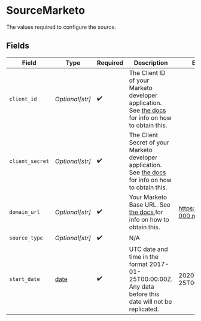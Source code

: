 # SourceMarketo

The values required to configure the source.


## Fields

| Field                                                                                                                                                                       | Type                                                                                                                                                                        | Required                                                                                                                                                                    | Description                                                                                                                                                                 | Example                                                                                                                                                                     |
| --------------------------------------------------------------------------------------------------------------------------------------------------------------------------- | --------------------------------------------------------------------------------------------------------------------------------------------------------------------------- | --------------------------------------------------------------------------------------------------------------------------------------------------------------------------- | --------------------------------------------------------------------------------------------------------------------------------------------------------------------------- | --------------------------------------------------------------------------------------------------------------------------------------------------------------------------- |
| `client_id`                                                                                                                                                                 | *Optional[str]*                                                                                                                                                             | :heavy_check_mark:                                                                                                                                                          | The Client ID of your Marketo developer application. See <a href="https://docs.airbyte.com/integrations/sources/marketo"> the docs </a> for info on how to obtain this.     |                                                                                                                                                                             |
| `client_secret`                                                                                                                                                             | *Optional[str]*                                                                                                                                                             | :heavy_check_mark:                                                                                                                                                          | The Client Secret of your Marketo developer application. See <a href="https://docs.airbyte.com/integrations/sources/marketo"> the docs </a> for info on how to obtain this. |                                                                                                                                                                             |
| `domain_url`                                                                                                                                                                | *Optional[str]*                                                                                                                                                             | :heavy_check_mark:                                                                                                                                                          | Your Marketo Base URL. See <a href="https://docs.airbyte.com/integrations/sources/marketo"> the docs </a> for info on how to obtain this.                                   | https://000-AAA-000.mktorest.com                                                                                                                                            |
| `source_type`                                                                                                                                                               | *Optional[str]*                                                                                                                                                             | :heavy_check_mark:                                                                                                                                                          | N/A                                                                                                                                                                         |                                                                                                                                                                             |
| `start_date`                                                                                                                                                                | [date](https://docs.python.org/3/library/datetime.html#date-objects)                                                                                                        | :heavy_check_mark:                                                                                                                                                          | UTC date and time in the format 2017-01-25T00:00:00Z. Any data before this date will not be replicated.                                                                     | 2020-09-25T00:00:00Z                                                                                                                                                        |